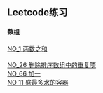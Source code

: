 ﻿## Leetcode练习

#### 数组
[NO_1 两数之和](/src/Array/No_1.java) </br>  
[NO_26 删除排序数组中的重复项](/src/Array/No_26.java) </br>
[NO_66 加一](/src/Array/No_66.java) </br>
[NO_11 盛最多水的容器](/src/Array/No_11.java) </br>

